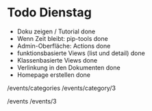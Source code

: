 # Todo Dienstag

- Doku zeigen / Tutorial done
- Wenn Zeit bleibt: pip-tools done
- Admin-Oberfläche: Actions done
- funktionsbasierte Views (list und detail) done
- Klassenbasierte Views done
- Verlinkung in den Dokumenten done
- Homepage erstellen done

/events/categories
/events/category/3

/events
/events/3